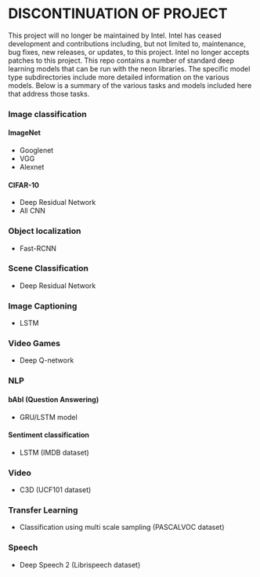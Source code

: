 # DISCONTINUATION OF PROJECT #
This project will no longer be maintained by Intel.
Intel has ceased development and contributions including, but not limited to, maintenance, bug fixes, new releases, or updates, to this project.
Intel no longer accepts patches to this project.
This repo contains a number of standard deep learning models that can be run with the neon libraries.  The
specific model type subdirectories include more detailed information on the various models.  Below is a summary
of the various tasks and models included here that address those tasks.

### Image classification
   
#### ImageNet
  - Googlenet
  - VGG
  - Alexnet

#### CIFAR-10
  - Deep Residual Network
  - All CNN

### Object localization
  - Fast-RCNN

### Scene Classification
  - Deep Residual Network

### Image Captioning
  - LSTM

### Video Games
  - Deep Q-network

### NLP
#### bAbI (Question Answering)
  - GRU/LSTM model

#### Sentiment classification
  - LSTM (IMDB dataset)

### Video
  - C3D (UCF101 dataset)

### Transfer Learning
  - Classification using multi scale sampling (PASCALVOC dataset)

### Speech
  - Deep Speech 2 (Librispeech dataset)
